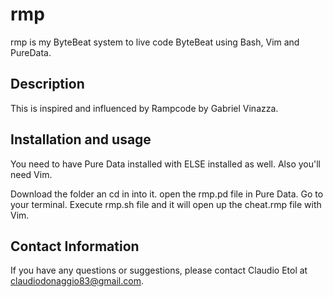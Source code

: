 # rmp

rmp is my ByteBeat system to live code ByteBeat using Bash, Vim and PureData.

## Description

This is inspired and influenced by Rampcode by Gabriel Vinazza.

## Installation and usage

You need to have Pure Data installed with ELSE installed as well.
Also you'll need Vim.

Download the folder an cd in into it. open the rmp.pd file in Pure Data.
Go to your terminal. Execute rmp.sh file and it will open up the cheat.rmp file with Vim. 

## Contact Information

If you have any questions or suggestions, please contact Claudio Etol at claudiodonaggio83@gmail.com.
